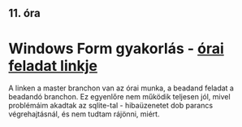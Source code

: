 ## 11. óra

# Windows Form gyakorlás - [órai feladat linkje](https://github.com/Etereke/WinFormsApp1)

A linken a master branchon van az órai munka, a beadand feladat a beadandó branchon. Ez egyenlőre nem működik teljesen jól, mivel problémáim akadtak az sqlite-tal - hibaüzenetet dob parancs végrehajtásnál, és nem tudtam rájönni, miért.
